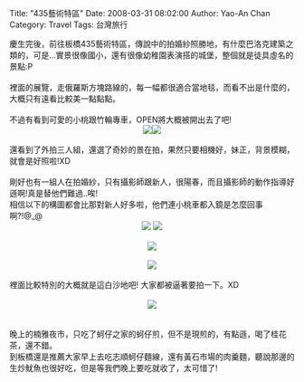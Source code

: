 Title: "435藝術特區"
Date: 2008-03-31 08:02:00
Author: Yao-An Chan
Category: Travel
Tags: 台灣旅行


<div class='post'>
慶生完後，前往板橋435藝術特區，傳說中的拍婚紗照勝地，有什麼巴洛克建築之類的，可是...實景很像國小，還有很像幼稚園表演搭的城堡，整個就是徒具虛名的景點:P<br /><br />裡面的展覽，走俄羅斯方塊路線的，每一幅都很適合當地毯，而看不出是什麼的，大概只有遠看比較美一點點點。<br /><br />不過有看到可愛的小桃跟竹輪專車，OPEN將大概被開出去了吧!<br /><center><a href="http://picasaweb.google.com/yaoanchan/2008329435/photo#5183428828161785474"><img src="http://lh4.google.com/yaoanchan/R-89DmUaPoI/AAAAAAAAAUs/R9Av7THqRZY/s288/IMG_0350.jpg" /></a><a href="http://picasaweb.google.com/yaoanchan/2008329435/photo#5183428849636621970"><img src="http://lh5.google.com/yaoanchan/R-89E2UaPpI/AAAAAAAAAU0/1-VeR7z1_4s/s288/IMG_0352.jpg" /></a></center><br />還看到了外拍三人組，還選了奇妙的景在拍，果然只要相機好，妹正，背景模糊，就會是好照啦!XD<br /><br />剛好也有一組人在拍婚紗，只有攝影師跟新人，很陽春，而且攝影師的動作指導好遜啊!真是替他們難過..唉!<br />相信以下的構圖都會比那對新人好多啦，他們連小桃車都入鏡是怎麼回事啊?!@_@<br /><center><a href="http://picasaweb.google.com/yaoanchan/2008329435/photo#5183428896881262242"><img src="http://lh4.google.com/yaoanchan/R-89HmUaPqI/AAAAAAAAAU8/1zXKPyuuSaQ/s288/IMG_0357.jpg" /></a> <a href="http://picasaweb.google.com/yaoanchan/2008329435/photo#5183429094449757922"><img src="http://lh6.google.com/yaoanchan/R-89TGUaPuI/AAAAAAAAAVg/lQBrffPPX3o/s288/IMG_0373.jpg" /></a></center><br /><center><a href="http://picasaweb.google.com/yaoanchan/2008329435/photo#5183429356442763058"><img src="http://lh3.google.com/yaoanchan/R-89iWUaPzI/AAAAAAAAAWI/zOvNVG7_pCs/s400/IMG_0385.jpg" /></a></center><br /><center><a href="http://picasaweb.google.com/yaoanchan/2008329435/photo#5183429429457207106"><img src="http://lh4.google.com/yaoanchan/R-89mmUaP0I/AAAAAAAAAWQ/BpXqx7i7CrE/s400/IMG_0387.jpg" /></a></center><br />裡面比較特別的大概就是這白沙地吧! 大家都被逼著要拍一下。XD <br /><br /><center><a href="http://picasaweb.google.com/yaoanchan/2008329435/photo#5183429480996814674"><img src="http://lh4.google.com/yaoanchan/R-89pmUaP1I/AAAAAAAAAWY/eLGfBsQuY1M/s400/IMG_0388.jpg" /></a></center><br /><br />晚上的楠雅夜市，只吃了蚵仔之家的蚵仔煎，但不是現煎的，有點遜，喝了桂花茶，還不錯。<br />到板橋還是推薦大家早上去吃志順蚵仔麵線，還有黃石市場的肉羹麵，聽說那邊的生炒魷魚也很好吃，但是等我們晚上要吃就收了，太可惜了!</div>
